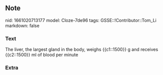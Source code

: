 ## Note
nid: 1661020713177
model: Cloze-7de96
tags: GSSE::!Contributor::Tom_Li
markdown: false

### Text
<div>
  The liver, the largest gland in the body, weighs {{c1::1500}} g
  and receives {{c2::1500}} ml of blood per minute
</div>

### Extra

